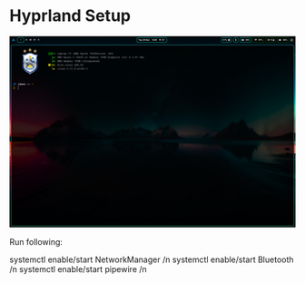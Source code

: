 # Hyprland Setup


![alt text](2024-11-05-184954_hyprshot.png)

Run following:

systemctl enable/start NetworkManager /n
systemctl enable/start Bluetooth /n
systemctl enable/start pipewire /n
